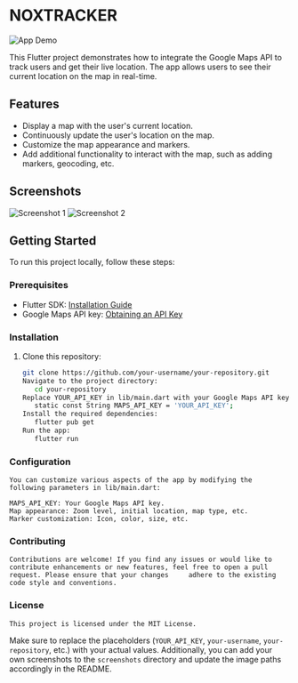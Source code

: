 # NOXTRACKER

![App Demo](demo.png)

This Flutter project demonstrates how to integrate the Google Maps API to track users and get their live location. The app allows users to see their current location on the map in real-time.

## Features

- Display a map with the user's current location.
- Continuously update the user's location on the map.
- Customize the map appearance and markers.
- Add additional functionality to interact with the map, such as adding markers, geocoding, etc.

## Screenshots

![Screenshot 1](screenshots/screenshot1.png)
![Screenshot 2](screenshots/screenshot2.png)

## Getting Started

To run this project locally, follow these steps:

### Prerequisites

- Flutter SDK: [Installation Guide](https://flutter.dev/docs/get-started/install)
- Google Maps API key: [Obtaining an API Key](https://developers.google.com/maps/documentation/javascript/get-api-key)

### Installation

1. Clone this repository:

   ```bash
   git clone https://github.com/your-username/your-repository.git
   Navigate to the project directory:
      cd your-repository
   Replace YOUR_API_KEY in lib/main.dart with your Google Maps API key:
      static const String MAPS_API_KEY = 'YOUR_API_KEY';
   Install the required dependencies:
      flutter pub get
   Run the app:
      flutter run
### Configuration
    You can customize various aspects of the app by modifying the following parameters in lib/main.dart:

    MAPS_API_KEY: Your Google Maps API key.
    Map appearance: Zoom level, initial location, map type, etc.
    Marker customization: Icon, color, size, etc.
    
### Contributing
    Contributions are welcome! If you find any issues or would like to contribute enhancements or new features, feel free to open a pull request. Please ensure that your changes     adhere to the existing code style and conventions.
### License
    This project is licensed under the MIT License.
    
Make sure to replace the placeholders (`YOUR_API_KEY`, `your-username`, `your-repository`, etc.) with your actual values. Additionally, you can add your own screenshots to the `screenshots` directory and update the image paths accordingly in the README.

      

